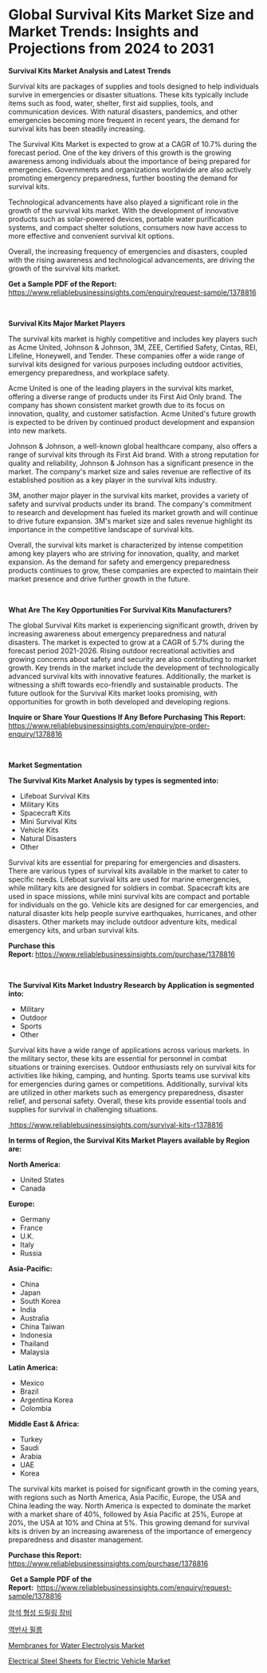 <p><h1>Global Survival Kits Market Size and Market Trends: Insights and Projections from 2024 to 2031</h1></p><p><strong>Survival Kits Market Analysis and Latest Trends</strong></p>
<p><p>Survival kits are packages of supplies and tools designed to help individuals survive in emergencies or disaster situations. These kits typically include items such as food, water, shelter, first aid supplies, tools, and communication devices. With natural disasters, pandemics, and other emergencies becoming more frequent in recent years, the demand for survival kits has been steadily increasing.</p><p>The Survival Kits Market is expected to grow at a CAGR of 10.7% during the forecast period. One of the key drivers of this growth is the growing awareness among individuals about the importance of being prepared for emergencies. Governments and organizations worldwide are also actively promoting emergency preparedness, further boosting the demand for survival kits.</p><p>Technological advancements have also played a significant role in the growth of the survival kits market. With the development of innovative products such as solar-powered devices, portable water purification systems, and compact shelter solutions, consumers now have access to more effective and convenient survival kit options.</p><p>Overall, the increasing frequency of emergencies and disasters, coupled with the rising awareness and technological advancements, are driving the growth of the survival kits market.</p></p>
<p><strong>Get a Sample PDF of the Report:&nbsp;</strong> <a href="https://www.reliablebusinessinsights.com/enquiry/request-sample/1378816">https://www.reliablebusinessinsights.com/enquiry/request-sample/1378816</a></p>
<p>&nbsp;</p>
<p><strong>Survival Kits Major Market Players</strong></p>
<p><p>The survival kits market is highly competitive and includes key players such as Acme United, Johnson & Johnson, 3M, ZEE, Certified Safety, Cintas, REI, Lifeline, Honeywell, and Tender. These companies offer a wide range of survival kits designed for various purposes including outdoor activities, emergency preparedness, and workplace safety.</p><p>Acme United is one of the leading players in the survival kits market, offering a diverse range of products under its First Aid Only brand. The company has shown consistent market growth due to its focus on innovation, quality, and customer satisfaction. Acme United's future growth is expected to be driven by continued product development and expansion into new markets.</p><p>Johnson & Johnson, a well-known global healthcare company, also offers a range of survival kits through its First Aid brand. With a strong reputation for quality and reliability, Johnson & Johnson has a significant presence in the market. The company's market size and sales revenue are reflective of its established position as a key player in the survival kits industry.</p><p>3M, another major player in the survival kits market, provides a variety of safety and survival products under its brand. The company's commitment to research and development has fueled its market growth and will continue to drive future expansion. 3M's market size and sales revenue highlight its importance in the competitive landscape of survival kits.</p><p>Overall, the survival kits market is characterized by intense competition among key players who are striving for innovation, quality, and market expansion. As the demand for safety and emergency preparedness products continues to grow, these companies are expected to maintain their market presence and drive further growth in the future.</p></p>
<p>&nbsp;</p>
<p><strong>What Are The Key Opportunities For Survival Kits Manufacturers?</strong></p>
<p><p>The global Survival Kits market is experiencing significant growth, driven by increasing awareness about emergency preparedness and natural disasters. The market is expected to grow at a CAGR of 5.7% during the forecast period 2021-2026. Rising outdoor recreational activities and growing concerns about safety and security are also contributing to market growth. Key trends in the market include the development of technologically advanced survival kits with innovative features. Additionally, the market is witnessing a shift towards eco-friendly and sustainable products. The future outlook for the Survival Kits market looks promising, with opportunities for growth in both developed and developing regions.</p></p>
<p><strong>Inquire or Share Your Questions If Any Before Purchasing This Report:</strong> <a href="https://www.reliablebusinessinsights.com/enquiry/pre-order-enquiry/1378816">https://www.reliablebusinessinsights.com/enquiry/pre-order-enquiry/1378816</a></p>
<p>&nbsp;</p>
<p><strong>Market Segmentation</strong></p>
<p><strong>The Survival Kits Market Analysis by types is segmented into:</strong></p>
<p><ul><li>Lifeboat Survival Kits</li><li>Military Kits</li><li>Spacecraft Kits</li><li>Mini Survival Kits</li><li>Vehicle Kits</li><li>Natural Disasters</li><li>Other</li></ul></p>
<p><p>Survival kits are essential for preparing for emergencies and disasters. There are various types of survival kits available in the market to cater to specific needs. Lifeboat survival kits are used for marine emergencies, while military kits are designed for soldiers in combat. Spacecraft kits are used in space missions, while mini survival kits are compact and portable for individuals on the go. Vehicle kits are designed for car emergencies, and natural disaster kits help people survive earthquakes, hurricanes, and other disasters. Other markets may include outdoor adventure kits, medical emergency kits, and urban survival kits.</p></p>
<p><strong>Purchase this Report:&nbsp;</strong><a href="https://www.reliablebusinessinsights.com/purchase/1378816">https://www.reliablebusinessinsights.com/purchase/1378816</a></p>
<p>&nbsp;</p>
<p><strong>The Survival Kits Market Industry Research by Application is segmented into:</strong></p>
<p><ul><li>Military</li><li>Outdoor</li><li>Sports</li><li>Other</li></ul></p>
<p><p>Survival kits have a wide range of applications across various markets. In the military sector, these kits are essential for personnel in combat situations or training exercises. Outdoor enthusiasts rely on survival kits for activities like hiking, camping, and hunting. Sports teams use survival kits for emergencies during games or competitions. Additionally, survival kits are utilized in other markets such as emergency preparedness, disaster relief, and personal safety. Overall, these kits provide essential tools and supplies for survival in challenging situations.</p></p>
<p><a href="https://www.reliablebusinessinsights.com/survival-kits-r1378816">&nbsp;https://www.reliablebusinessinsights.com/survival-kits-r1378816</a></p>
<p><strong>In terms of Region, the Survival Kits Market Players available by Region are:</strong></p>
<p>
    <p> <strong> North America: </strong>
        <ul>
            <li>United States</li>
            <li>Canada</li>
        </ul>
        </p> 
    <p> <strong> Europe: </strong>
        <ul>
            <li>Germany</li>
            <li>France</li>
            <li>U.K.</li>
            <li>Italy</li>
            <li>Russia</li>
        </ul>
        </p> 
    <p> <strong> Asia-Pacific: </strong>
        <ul>
            <li>China</li>
            <li>Japan</li>
            <li>South Korea</li>
            <li>India</li>
            <li>Australia</li>
            <li>China Taiwan</li>
            <li>Indonesia</li>
            <li>Thailand</li>
            <li>Malaysia</li>
        </ul>
        </p> 
    <p> <strong> Latin America: </strong>
        <ul>
            <li>Mexico</li>
            <li>Brazil</li>
            <li>Argentina Korea</li>
            <li>Colombia</li>
        </ul>
        </p> 
    <p> <strong> Middle East & Africa: </strong>
        <ul>
            <li>Turkey</li>
            <li>Saudi</li>
            <li>Arabia</li>
            <li>UAE</li>
            <li>Korea</li>
        </ul>
    </p>
    </p>
<p><p>The survival kits market is poised for significant growth in the coming years, with regions such as North America, Asia Pacific, Europe, the USA and China leading the way. North America is expected to dominate the market with a market share of 40%, followed by Asia Pacific at 25%, Europe at 20%, the USA at 10% and China at 5%. This growing demand for survival kits is driven by an increasing awareness of the importance of emergency preparedness and disaster management.</p></p>
<p><strong>Purchase this Report: </strong><a href="https://www.reliablebusinessinsights.com/purchase/1378816">https://www.reliablebusinessinsights.com/purchase/1378816</a></p>
<p>&nbsp;<strong>Get a Sample PDF of the Report:&nbsp;&nbsp;</strong><a href="https://www.reliablebusinessinsights.com/enquiry/request-sample/1378816">https://www.reliablebusinessinsights.com/enquiry/request-sample/1378816</a></p>
<p><strong></strong></p>
<p><p><a href="https://github.com/plelbej847484502/Market-Research-Report-List-2/blob/main/8666693146676.md">암석 형성 드릴링 장비</a></p><p><a href="https://github.com/vseigx30c9a1j/Market-Research-Report-List-2/blob/main/3432920146677.md">역반사 필름</a></p><p><a href="https://github.com/wusalecollins540tpqoz/Market-Research-Report-List-3/blob/main/membranes-for-water-electrolysis-market.md">Membranes for Water Electrolysis Market</a></p><p><a href="https://github.com/pjcfca/Market-Research-Report-List-3/blob/main/electrical-steel-sheets-for-electric-vehicle-market.md">Electrical Steel Sheets for Electric Vehicle Market</a></p></p>